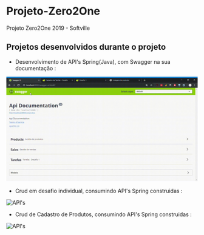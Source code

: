 # Projeto-Zero2One
Projeto Zero2One 2019 - Softville

## Projetos desenvolvidos durante o projeto

- Desenvolvimento de API's Spring(Java), com Swagger na sua documentação : 

![API's](https://github.com/lucsarruda/Projeto-Zero2One/blob/master/Swagger-UI-Google-Chrome-2019-06-11-14-42-23.gif)

- Crud em desafio individual, consumindo API's Spring construidas : 

![API's](https://github.com/lucsarruda/Projeto-Zero2One/blob/master/Cadastro-de-Tarefas-Desafio-Google-Chrome-2019-06-11-14-25-59.gif)

- Crud de Cadastro de Produtos, consumindo API's Spring construidas : 

![API's](https://github.com/lucsarruda/Projeto-Zero2One/blob/master/Listagem-de-produtos-Google-Chrome-2019-06-11-14-43-24.gif)

